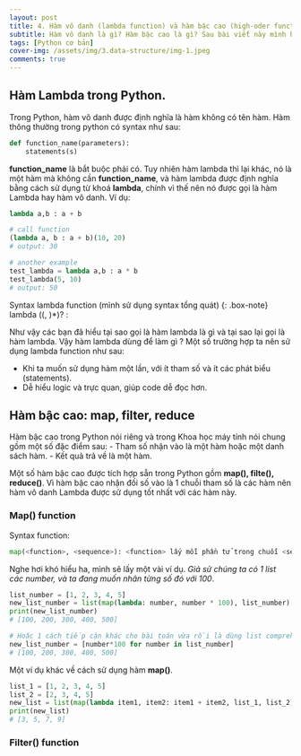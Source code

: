 ```yaml
---
layout: post 
title: 4. Hàm vô danh (lambda function) và hàm bậc cao (high-oder function).
subtitle: Hàm vô danh là gì? Hàm bậc cao là gì? Sau bài viết này mình hi vọng chúng ta sẽ hiểu được những chủ đề nâng cao này trong python.
tags: [Python cơ bản]
cover-img: /assets/img/3.data-structure/img-1.jpeg
comments: true
---
```


## Hàm Lambda trong Python.

Trong Python, hàm vô danh được định nghĩa là hàm không có tên hàm. Hàm thông thường trong python có syntax như sau: 

```python 
def function_name(parameters):
    statements(s)
```
**function_name** là bắt buộc phải có. Tuy nhiên hàm lambda thì lại khác, nó là một hàm mà không cần **function_name**, và hàm lambda được định nghĩa bằng cách sử dụng từ khoá **lambda**, chính vì thế nên nó được gọi là hàm Lambda hay hàm vô danh. Ví dụ:

```python
lambda a,b : a + b

# call function
(lambda a, b : a + b)(10, 20)
# output: 30

# another example
test_lambda = lambda a,b : a * b
test_lambda(5, 10)
# output: 50
```

Syntax lambda function (mình sử dụng syntax tổng quát)
{: .box-note}
lambda (<param>(, <param>)*)? : <expression>

Như vậy các bạn đã hiểu tại sao gọi là hàm lambda là gì và tại sao lại gọi là hàm lambda. Vậy hàm lambda dùng để làm gì ? Một số trường hợp ta nên sử dụng lambda function như sau:
- Khi ta muốn sử dụng hàm một lần, với ít tham số và ít các phát biểu (statements).
- Dễ hiểu logic và trực quan, giúp code dễ đọc hơn.

## Hàm bậc cao: map, filter, reduce

Hàm bậc cao trong Python nói riêng và trong Khoa học máy tính nói chung gồm một số đặc điểm sau:
    - Tham số nhận vào là một hàm hoặc một danh sách hàm.
    - Kết quả trả về là một hàm.

Một số hàm bậc cao được tích hợp sẵn trong Python gồm **map(), filte(), reduce()**. Vì hàm bậc cao nhận đối số vào là 1 chuỗi tham số là các hàm nên hàm vô danh Lambda được sử dụng tốt nhất với các hàm này.

### Map() function

Syntax function:

```python
map(<function>, <sequence>): <function> lấy mỗi phần tử trong chuỗi <sequence> và trả về một trình lặp.
```

Nghe hơi khó hiểu ha, mình sẽ lấy một vài ví dụ. _Giả sử chúng ta có 1 list các number, và ta đang muốn nhân từng số đó với 100_. 

```python
list_number = [1, 2, 3, 4, 5]
new_list_number = list(map(lambda: number, number * 100), list_number)
print(new_list_number)
# [100, 200, 300, 400, 500]

# Hoặc 1 cách tiếp cận khác cho bài toán vừa rồi là dùng list comprehension
new_list_number = [number*100 for number in list_number]
# [100, 200, 300, 400, 500]
```

Một ví dụ khác về cách sử dụng hàm **map()**.

```python
list_1 = [1, 2, 3, 4, 5]
list_2 = [2, 3, 4, 5]
new_list = list(map(lambda item1, item2: item1 + item2, list_1, list_2))
print(new_list)
# [3, 5, 7, 9]
```

### Filter() function